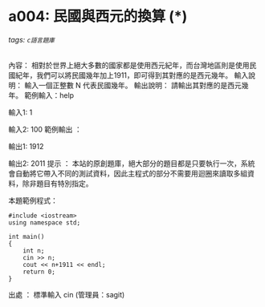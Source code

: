 # a004: 民國與西元的換算 (*)
###### tags: `c語言題庫`
內容： 
相對於世界上絕大多數的國家都是使用西元紀年，而台灣地區則是使用民國紀年，我們可以將民國幾年加上1911，即可得到其對應的是西元幾年。
輸入說明：
輸入一個正整數 N 代表民國幾年。
輸出說明：
請輸出其對應的是西元幾年。
範例輸入：help

輸入1:
1

輸入2:
100
範例輸出 ：

輸出1:
1912

輸出2:
2011
提示 ：
本站的原創題庫，絕大部分的題目都是只要執行一次，系統會自動將它帶入不同的測試資料，因此主程式的部分不需要用迴圈來讀取多組資料，除非題目有特別指定。

本題範例程式：
```cpp=
#include <iostream>
using namespace std;

int main()
{
    int n;
    cin >> n;
    cout << n+1911 << endl;
    return 0;
} 
```
出處 ：
標準輸入 cin (管理員：sagit)

